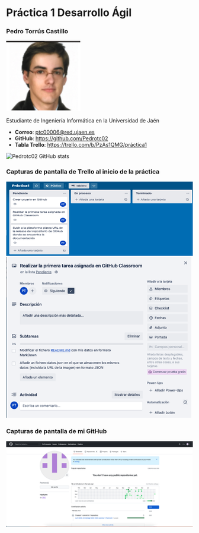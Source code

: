 # Práctica 1 Desarrollo Ágil

### Pedro Torrús Castillo
<img src='Pedro_GitHub.png' width='200px'>

Estudiante de Ingeniería Informática en la Universidad de Jaén
* **Correo**: ptc00006@red.ujaen.es
* **GitHub**: https://github.com/Pedrotc02
* **Tabla Trello**: https://trello.com/b/PzAs1QMG/práctica1

![Pedrotc02 GitHub stats](https://github-readme-stats.vercel.app/api?username=Pedrotc02&show_icons=true&theme=radical)

### Capturas de pantalla de Trello al inicio de la práctica
<img src='trello1.png' width='700px' height='200px'>
<img src='trello2.png' width='500px'>

### Capturas de pantalla de mi GitHub
<img src='GitHub.png' width='600px'>